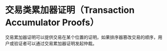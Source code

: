 # 交易类累加器证明（Transaction Accumulator Proofs）

交易累加器证明可以提供交易在某个位置的证明，如果排序器篡改交易的顺序，用户或验证者可以通过交易累加器证明发起仲裁。